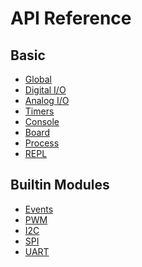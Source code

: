 API Reference
=============

## Basic

* [Global](global.md)
* [Digital I/O](digital_io.md)
* [Analog I/O](analog_io.md)
* [Timers](timers.md)
* [Console](console.md)
* [Board](board.md)
* [Process](process.md)
* [REPL](repl.md)

## Builtin Modules

* [Events](events.md)
* [PWM](pwm.md)
* [I2C](i2c.md)
* [SPI](spi.md)
* [UART](uart.md)

